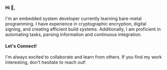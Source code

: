 #### Hi 👋,

I'm an embedded system developer currently learning bare-metal programming. I have experience in cryptographic encryption, digital signing, and creating efficient build systems. Additionally, I am proficient in automating tasks, parsing information and continuous integration.

#### Let's Connect!
I'm always excited to collaborate and learn from others. If you find my work interesting, don't hesitate to reach out!

<!-- 
#### <ins> My GitHub Info:</ins>

<img align="left" height="170px" width="400px" src="https://github-readme-stats.vercel.app/api?username=imahjoub&count_private=true&show_icons=true&theme=tokyonight" />
<img align="right" height="180px" width="520px" src="http://github-profile-summary-cards.vercel.app/api/cards/profile-details?username=imahjoub&theme=radical" />
<img height="100" />
<br><br>
<br><br>

#### <ins> My contributions:</ins>	
<p align = "center">
	<img src = "https://github.com/imahjoub/imahjoub/blob/main/github-user-contribution.svg?" alt = "Snake Game"/>
</p>

--> 
